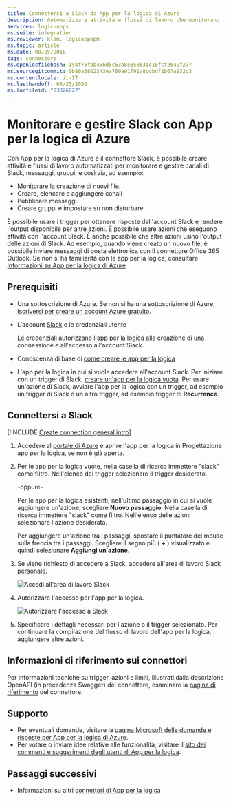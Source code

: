 ```yaml
---
title: Connettersi a Slack da App per la logica di Azure
description: Automatizzare attività e flussi di lavoro che monitorano i file e gestire canali, gruppi e i messaggi nell'account di Slack tramite le App per la logica di Azure
services: logic-apps
ms.suite: integration
ms.reviewer: klam, logicappspm
ms.topic: article
ms.date: 08/25/2018
tags: connectors
ms.openlocfilehash: 194f75fbb486d5c53a8e650631c16fcf2649f277
ms.sourcegitcommit: 0b80a5802343ea769a91f91a8cdbdf1b67a932d3
ms.contentlocale: it-IT
ms.lasthandoff: 05/25/2020
ms.locfileid: "83826027"
---
```

# <a name="monitor-and-manage-slack-with-azure-logic-apps"></a>Monitorare e gestire Slack con App per la logica di Azure

Con App per la logica di Azure e il connettore Slack, è possibile creare attività e flussi di lavoro automatizzati per monitorare e gestire canali di Slack, messaggi, gruppi, e così via, ad esempio:

* Monitorare la creazione di nuovi file.
* Creare, elencare e aggiungere canali 
* Pubblicare messaggi.
* Creare gruppi e impostare su non disturbare.

È possibile usare i trigger per ottenere risposte dall'account Slack e rendere l'output disponibile per altre azioni. È possibile usare azioni che eseguono attività con l'account Slack. È anche possibile che altre azioni usino l'output delle azioni di Slack. Ad esempio, quando viene creato un nuovo file, è possibile inviare messaggi di posta elettronica con il connettore Office 365 Outlook. Se non si ha familiarità con le app per la logica, consultare [Informazioni su App per la logica di Azure](../logic-apps/logic-apps-overview.md)

## <a name="prerequisites"></a>Prerequisiti

* Una sottoscrizione di Azure. Se non si ha una sottoscrizione di Azure, [iscriversi per creare un account Azure gratuito](https://azure.microsoft.com/free/). 

* L'account [Slack](https://slack.com/) e le credenziali utente

  Le credenziali autorizzano l'app per la logica alla creazione di una connessione e all'accesso all'account Slack.

* Conoscenza di base di [come creare le app per la logica](../logic-apps/quickstart-create-first-logic-app-workflow.md)

* L'app per la logica in cui si vuole accedere all'account Slack. Per iniziare con un trigger di Slack, [creare un'app per la logica vuota](../logic-apps/quickstart-create-first-logic-app-workflow.md). Per usare un'azione di Slack, avviare l'app per la logica con un trigger, ad esempio un trigger di Slack o un altro trigger, ad esempio trigger di **Recurrence**.

## <a name="connect-to-slack"></a>Connettersi a Slack

[!INCLUDE [Create connection general intro](../../includes/connectors-create-connection-general-intro.md)]

1. Accedere al [portale di Azure](https://portal.azure.com) e aprire l'app per la logica in Progettazione app per la logica, se non è già aperta.

1. Per le app per la logica vuote, nella casella di ricerca immettere "slack" come filtro. Nell'elenco dei trigger selezionare il trigger desiderato. 

   -oppure-

   Per le app per la logica esistenti, nell'ultimo passaggio in cui si vuole aggiungere un'azione, scegliere **Nuovo passaggio**. 
   Nella casella di ricerca immettere "slack" come filtro. 
   Nell'elenco delle azioni selezionare l'azione desiderata.

   Per aggiungere un'azione tra i passaggi, spostare il puntatore del mouse sulla freccia tra i passaggi. 
   Scegliere il segno più ( **+** ) visualizzato e quindi selezionare **Aggiungi un'azione**.

1. Se viene richiesto di accedere a Slack, accedere all'area di lavoro Slack personale. 

   ![Accedi all'area di lavoro Slack](./media/connectors-create-api-slack/slack-sign-in-workspace.png)

1. Autorizzare l'accesso per l'app per la logica.

   ![Autorizzare l'accesso a Slack](./media/connectors-create-api-slack/slack-authorize-access.png)

1. Specificare i dettagli necessari per l'azione o il trigger selezionato. Per continuare la compilazione del flusso di lavoro dell'app per la logica, aggiungere altre azioni.

## <a name="connector-reference"></a>Informazioni di riferimento sui connettori

Per informazioni tecniche su trigger, azioni e limiti, illustrati dalla descrizione OpenAPI (in precedenza Swagger) del connettore, esaminare la [pagina di riferimento](/connectors/slack/) del connettore.

## <a name="get-support"></a>Supporto

* Per eventuali domande, visitare la [pagina Microsoft delle domande e risposte per App per la logica di Azure](https://docs.microsoft.com/answers/topics/azure-logic-apps.html).
* Per votare o inviare idee relative alle funzionalità, visitare il [sito dei commenti e suggerimenti degli utenti di App per la logica](https://aka.ms/logicapps-wish).

## <a name="next-steps"></a>Passaggi successivi

* Informazioni su altri [connettori di App per la logica](../connectors/apis-list.md)
